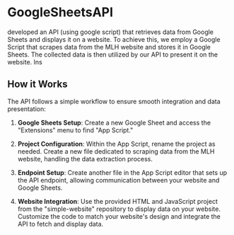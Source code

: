 # GoogleSheetsAPI
developed an API (using google script) that retrieves data from Google Sheets and displays it on a website. To achieve this, we employ a Google Script that scrapes data from the MLH website and stores it in Google Sheets. The collected data is then utilized by our API to present it on the website. Ins


## How it Works

The API follows a simple workflow to ensure smooth integration and data presentation:

1. **Google Sheets Setup**: Create a new Google Sheet and access the "Extensions" menu to find "App Script."

2. **Project Configuration**: Within the App Script, rename the project as needed. Create a new file dedicated to scraping data from the MLH website, handling the data extraction process.

3. **Endpoint Setup**: Create another file in the App Script editor that sets up the API endpoint, allowing communication between your website and Google Sheets.

4. **Website Integration**: Use the provided HTML and JavaScript project from the "simple-website" repository to display data on your website. Customize the code to match your website's design and integrate the API to fetch and display data.
